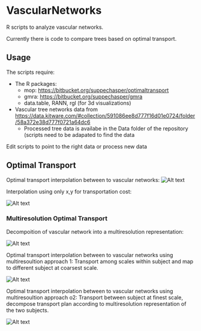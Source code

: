 # VascularNetworks

R scripts to analyze vascular networks.

Currently there is code to compare trees based on optimal transport. 

## Usage


The scripts require:
* The R packages:
  * mop: https://bitbucket.org/suppechasper/optimaltransport
  * gmra: https://bitbucket.org/suppechasper/gmra
  * data.table, RANN, rgl (for 3d visualizations)
* Vascular tree networks data from https://data.kitware.com/#collection/591086ee8d777f16d01e0724/folder/58a372e38d777f0721a64dc6
  * Processed tree data is availabe in the Data folder of the repository (scripts need to be adapated to find the data

Edit scripts to point to the right data or process new data


## Optimal Transport

Optimal transport interpolation between to vascular networks:
![Alt text](/Scripts/ip.gif "Simple optimal transport interpolation between to brain vasacular networks")

Interpolation using only x,y for transportation cost:

![Alt text](/Scripts/ip2d.gif "Simple optimal transport interpolation between to brain vasacular networks")

### Multiresolution Optimal Transport
Decompoition of vascular network into a multiresolution representation:

![Alt text](/Scripts/multiresolution.png "Multiresolution decomposition of vascular network")

Optimal transport interpolation between to vascular networks using multiresoultion approach 1:
Transport among scales within subject and map to different subject at coarsest scale.

![Alt text](/Scripts/mv2ip.gif "Multiresolution optimal transport interpolation between to brain vasacular networks")



Optimal transport interpolation between to vascular networks using multiresoultion approach o2:
Transport between subject at finest scale, decompose transport plan according to multiresolution representation of the two subjects.

![Alt text](/Scripts/mip.gif "Multiresolution optimal transport interpolation between to brain vasacular networks")

